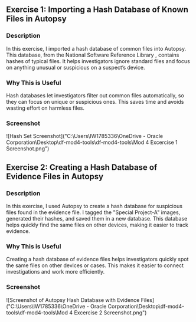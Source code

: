 ## Exercise 1: Importing a Hash Database of Known Files in Autopsy
### Description
In this exercise, I imported a hash database of common files into Autopsy. This database, from the National Software Reference Library , contains hashes of typical files. It helps investigators ignore standard files and focus on anything unusual or suspicious on a suspect’s device.
### Why This is Useful
Hash databases let investigators filter out common files automatically, so they can focus on unique or suspicious ones. This saves time and avoids wasting effort on harmless files.
### Screenshot
![Hash Set Screenshot]("C:\Users\IW1785336\OneDrive - Oracle Corporation\Desktop\df-mod4-tools\df-mod4-tools\Mod 4 Excercise 1 Screenshot.png")

## Exercise 2: Creating a Hash Database of Evidence Files in Autopsy
### Description
In this exercise, I used Autopsy to create a hash database for suspicious files found in the evidence file. I tagged the "Special Project-A" images, generated their hashes, and saved them in a new database. This database helps quickly find the same files on other devices, making it easier to track evidence.
### Why This is Useful
Creating a hash database of evidence files helps investigators quickly spot the same files on other devices or cases. This makes it easier to connect investigations and work more efficiently.

### Screenshot
![Screenshot of Autopsy Hash Database with Evidence Files]("C:\Users\IW1785336\OneDrive - Oracle Corporation\Desktop\df-mod4-tools\df-mod4-tools\Mod 4 Excercise 2 Screenshot.png")

